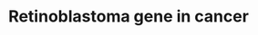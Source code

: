 ---
annotations:
- id: PW:0000013
  parent: disease pathway
  type: Pathway Ontology
  value: disease pathway
- id: PW:0000605
  parent: disease pathway
  type: Pathway Ontology
  value: cancer pathway
- id: DOID:162
  parent: disease of cellular proliferation
  type: Disease Ontology
  value: cancer
authors:
- JYoungren
- MaintBot
- Mkutmon
- Egonw
- Evelo
- Khanspers
- Lindarieswijk
- AlexanderPico
- Fehrhart
- Finterly
- Eweitz
citedin:
- link: PMC9015122
  title: Understanding signaling and metabolic paths using semantified and harmonized
    information about biological interactions (2022)
- link: PMC8751594
  title: DNA methylation of ARHGAP30 is negatively associated with ARHGAP30 expression
    in lung adenocarcinoma, which reduces tumor immunity and is detrimental to patient
    survival (2021)
- link: PMC8405074
  title: 'Identification of CCNB2 as A Potential Non-Invasive Breast Cancer

    Biomarker in Peripheral Blood Mononuclear Cells Using The

    Systems Biology Approach (2021)'
- link: PMC8263939
  title: Systems Biomedicine of Primary and Metastatic Colorectal Cancer Reveals Potential
    Therapeutic Targets (2021)
- link: PMC7470419
  title: A novel single-cell based method for breast cancer prognosis (2020)
- link: PMC6993862
  title: Proteostasis regulators modulate proteasomal activity and gene expression
    to attenuate multiple phenotypes in Fabry disease (2020)
- link: PMC6961668
  title: The double dealing of cyclin D1 (2020)
- link: PMC5698002
  title: Characteristic miRNA expression signature and random forest survival analysis
    identify potential cancer-driving miRNAs in a broad range of head and neck squamous
    cell carcinoma subtypes (2018)
- link: PMC5085087
  title: Long Term Culture of the A549 Cancer Cell Line Promotes Multilamellar Body
    Formation and Differentiation towards an Alveolar Type II Pneumocyte Phenotype
    (2016)
- link: PMC9512912
  title: 'Identification of the effects of COVID-19 on patients with pulmonary fibrosis
    and lung cancer: a bioinformatics analysis and literature review (2022)'
communities:
- CPTAC
- Diseases
- PancCanNet
description: Describes the role of retinoblastoma (RB) gene in cancer.  Proteins on
  this pathway have targeted assays available via the [https://assays.cancer.gov/available_assays?wp_id=WP2446
  CPTAC Assay Portal]
last-edited: 2021-05-08
ndex: dfe8d348-8b64-11eb-9e72-0ac135e8bacf
organisms:
- Homo sapiens
redirect_from:
- /index.php/Pathway:WP2446
- /instance/WP2446
- /instance/WP2446_rr116593
revision: r116593
schema-jsonld:
- '@context': https://schema.org/
  '@id': https://wikipathways.github.io/pathways/WP2446.html
  '@type': Dataset
  creator:
    '@type': Organization
    name: WikiPathways
  description: Describes the role of retinoblastoma (RB) gene in cancer.  Proteins
    on this pathway have targeted assays available via the [https://assays.cancer.gov/available_assays?wp_id=WP2446
    CPTAC Assay Portal]
  keywords:
  - ABL1
  - ANLN
  - BARD1
  - CCDC6
  - CCNA2
  - CCNB1
  - CCNB2
  - CCND1
  - CCND3
  - CCNE1
  - CCNE2
  - CDC25A
  - CDC25B
  - CDC45
  - CDC7
  - CDK1
  - CDK2
  - CDK4
  - CDK6
  - CDKN1A
  - CDKN1B
  - CDT1
  - CHEK1
  - DCK
  - DHFR
  - DNMT1
  - E2F1
  - E2F2
  - E2F3
  - FAF1
  - FANCG
  - H2AFZ
  - HDAC1
  - HLTF
  - HMGB1
  - HMGB2
  - KIF4A
  - MAPK13
  - MCM3
  - MCM4
  - MCM6
  - MCM7
  - MDM2
  - MIR29B1
  - MIR29B2
  - MSH6
  - MYC
  - NPAT
  - ORC1
  - PCNA
  - PLK4
  - POLA1
  - POLD3
  - POLE
  - POLE2
  - PRIM1
  - PRKDC
  - PRMT2
  - RABIF
  - RAF1
  - RB1
  - RBBP4
  - RBBP7
  - RBP1
  - RFC3
  - RFC4
  - RFC5
  - RPA1
  - RPA2
  - RPA3
  - RRM1
  - RRM2
  - SAP30
  - SIN3A
  - SKP2
  - SMARCA2
  - SMC1A
  - SMC2
  - SMC3
  - STMN1
  - SUV39H1
  - TFDP1
  - TFDP2
  - TOP2A
  - TP53
  - TTK
  - TYMS
  - WEE1
  - ZNF655
  license: CC0
  name: Retinoblastoma gene in cancer
seo: CreativeWork
title: Retinoblastoma gene in cancer
wpid: WP2446
---
